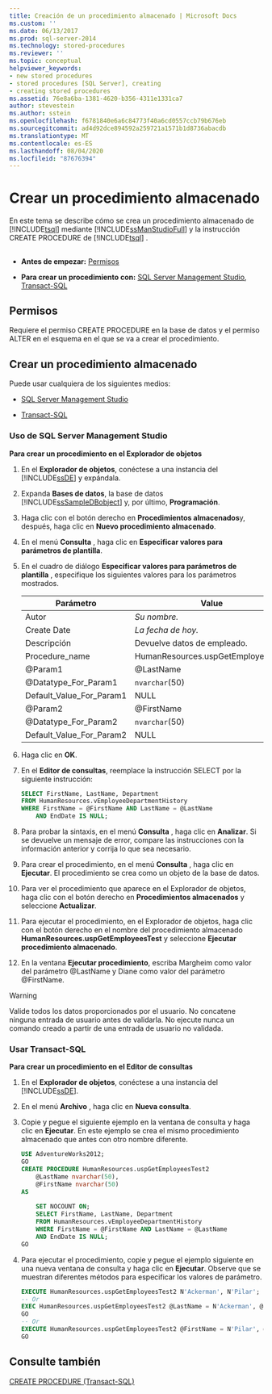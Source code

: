 ```yaml
---
title: Creación de un procedimiento almacenado | Microsoft Docs
ms.custom: ''
ms.date: 06/13/2017
ms.prod: sql-server-2014
ms.technology: stored-procedures
ms.reviewer: ''
ms.topic: conceptual
helpviewer_keywords:
- new stored procedures
- stored procedures [SQL Server], creating
- creating stored procedures
ms.assetid: 76e8a6ba-1381-4620-b356-4311e1331ca7
author: stevestein
ms.author: sstein
ms.openlocfilehash: f6781840e6a6c84773f40a6cd0557ccb79b676eb
ms.sourcegitcommit: ad4d92dce894592a259721a1571b1d8736abacdb
ms.translationtype: MT
ms.contentlocale: es-ES
ms.lasthandoff: 08/04/2020
ms.locfileid: "87676394"
---
```

# <a name="create-a-stored-procedure"></a>Crear un procedimiento almacenado
  En este tema se describe cómo se crea un procedimiento almacenado de [!INCLUDE[tsql](../../includes/tsql-md.md)] mediante [!INCLUDE[ssManStudioFull](../../includes/ssmanstudiofull-md.md)] y la instrucción CREATE PROCEDURE de [!INCLUDE[tsql](../../includes/tsql-md.md)] .  
  
##  <a name="Top"></a>   
-   **Antes de empezar:**  [Permisos](#Permissions)  
  
-   **Para crear un procedimiento con:**  [SQL Server Management Studio](#SSMSProcedure), [Transact-SQL](#TsqlProcedure)  
  
##  <a name="permissions"></a><a name="Permissions"></a> Permisos  
 Requiere el permiso CREATE PROCEDURE en la base de datos y el permiso ALTER en el esquema en el que se va a crear el procedimiento.  
  
##  <a name="how-to-create-a-stored-procedure"></a><a name="Procedures"></a> Crear un procedimiento almacenado  
 Puede usar cualquiera de los siguientes medios:  
  
-   [SQL Server Management Studio](#SSMSProcedure)  
  
-   [Transact-SQL](#TsqlProcedure)  
  
###  <a name="using-sql-server-management-studio"></a><a name="SSMSProcedure"></a> Uso de SQL Server Management Studio  
 **Para crear un procedimiento en el Explorador de objetos**  
  
1.  En el **Explorador de objetos**, conéctese a una instancia del [!INCLUDE[ssDE](../../includes/ssde-md.md)] y expándala.  
  
2.  Expanda **Bases de datos**, la base de datos [!INCLUDE[ssSampleDBobject](../../includes/sssampledbobject-md.md)] y, por último, **Programación**.  
  
3.  Haga clic con el botón derecho en **Procedimientos almacenados**y, después, haga clic en **Nuevo procedimiento almacenado**.  
  
4.  En el menú **Consulta** , haga clic en **Especificar valores para parámetros de plantilla**.  
  
5.  En el cuadro de diálogo **Especificar valores para parámetros de plantilla** , especifique los siguientes valores para los parámetros mostrados.  
  
    |Parámetro|Value|  
    |---------------|-----------|  
    |Autor|*Su nombre.*|  
    |Create Date|*La fecha de hoy.*|  
    |Descripción|Devuelve datos de empleado.|  
    |Procedure_name|HumanResources.uspGetEmployeesTest|  
    |@Param1|@LastName|  
    |@Datatype_For_Param1|`nvarchar`(50)|  
    |Default_Value_For_Param1|NULL|  
    |@Param2|@FirstName|  
    |@Datatype_For_Param2|`nvarchar`(50)|  
    |Default_Value_For_Param2|NULL|  
  
6.  Haga clic en **OK**.  
  
7.  En el **Editor de consultas**, reemplace la instrucción SELECT por la siguiente instrucción:  
  
    ```sql  
    SELECT FirstName, LastName, Department  
    FROM HumanResources.vEmployeeDepartmentHistory  
    WHERE FirstName = @FirstName AND LastName = @LastName  
        AND EndDate IS NULL;  
    ```  
  
8.  Para probar la sintaxis, en el menú **Consulta** , haga clic en **Analizar**. Si se devuelve un mensaje de error, compare las instrucciones con la información anterior y corrija lo que sea necesario.  
  
9. Para crear el procedimiento, en el menú **Consulta** , haga clic en **Ejecutar**. El procedimiento se crea como un objeto de la base de datos.  
  
10. Para ver el procedimiento que aparece en el Explorador de objetos, haga clic con el botón derecho en **Procedimientos almacenados** y seleccione **Actualizar**.  
  
11. Para ejecutar el procedimiento, en el Explorador de objetos, haga clic con el botón derecho en el nombre del procedimiento almacenado **HumanResources.uspGetEmployeesTest** y seleccione **Ejecutar procedimiento almacenado**.  
  
12. En la ventana **Ejecutar procedimiento**, escriba Margheim como valor del parámetro @LastName y Diane como valor del parámetro @FirstName.  
  
> [!WARNING]  
>  Valide todos los datos proporcionados por el usuario. No concatene ninguna entrada de usuario antes de validarla. No ejecute nunca un comando creado a partir de una entrada de usuario no validada.  
  
###  <a name="using-transact-sql"></a><a name="TsqlProcedure"></a> Usar Transact-SQL  
 **Para crear un procedimiento en el Editor de consultas**  
  
1.  En el **Explorador de objetos**, conéctese a una instancia del [!INCLUDE[ssDE](../../includes/ssde-md.md)].  
  
2.  En el menú **Archivo** , haga clic en **Nueva consulta**.  
  
3.  Copie y pegue el siguiente ejemplo en la ventana de consulta y haga clic en **Ejecutar**. En este ejemplo se crea el mismo procedimiento almacenado que antes con otro nombre diferente.  
  
    ```sql
    USE AdventureWorks2012;  
    GO  
    CREATE PROCEDURE HumanResources.uspGetEmployeesTest2   
        @LastName nvarchar(50),   
        @FirstName nvarchar(50)   
    AS
  
        SET NOCOUNT ON;  
        SELECT FirstName, LastName, Department  
        FROM HumanResources.vEmployeeDepartmentHistory  
        WHERE FirstName = @FirstName AND LastName = @LastName  
        AND EndDate IS NULL;  
    GO
    ```  
  
4.  Para ejecutar el procedimiento, copie y pegue el ejemplo siguiente en una nueva ventana de consulta y haga clic en **Ejecutar**. Observe que se muestran diferentes métodos para especificar los valores de parámetro.  
  
    ```sql
    EXECUTE HumanResources.uspGetEmployeesTest2 N'Ackerman', N'Pilar';  
    -- Or  
    EXEC HumanResources.uspGetEmployeesTest2 @LastName = N'Ackerman', @FirstName = N'Pilar';  
    GO  
    -- Or  
    EXECUTE HumanResources.uspGetEmployeesTest2 @FirstName = N'Pilar', @LastName = N'Ackerman';  
    GO
    ```  
  
## <a name="see-also"></a>Consulte también  
 [CREATE PROCEDURE &#40;Transact-SQL&#41;](/sql/t-sql/statements/create-procedure-transact-sql)  
  
